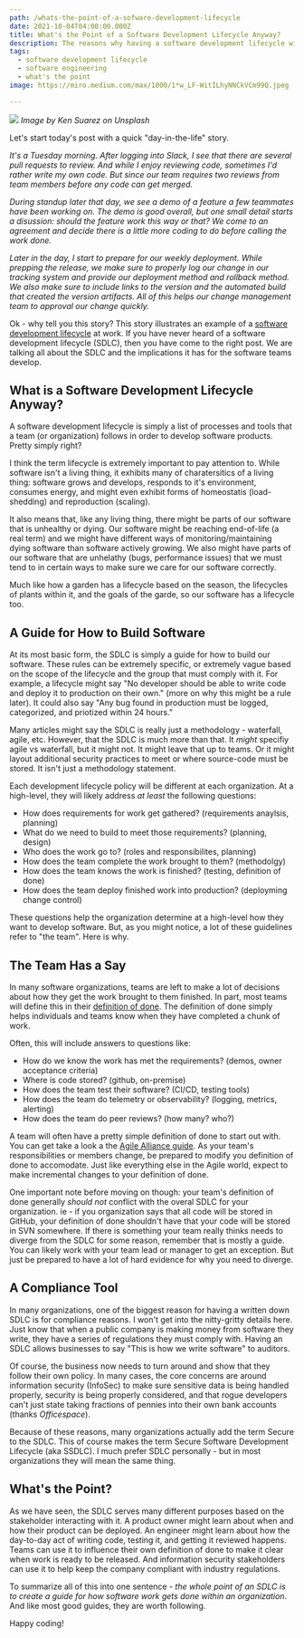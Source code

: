 ```yaml
---
path: /whats-the-point-of-a-sofware-development-lifecycle
date: 2021-10-04T04:00:00.000Z
title: What's the Point of a Software Development Lifecycle Anyway?
description: The reasons why having a software development lifecycle will help your team.
tags:
  - software development lifecycle
  - software engineering
  - what's the point
image: https://miro.medium.com/max/1000/1*w_LF-WitILhyNNCkVCm99Q.jpeg

---
```


![](https://miro.medium.com/max/1000/1*w_LF-WitILhyNNCkVCm99Q.jpeg) *Image by Ken Suarez on Unsplash*

Let's start today's post with a quick "day-in-the-life" story.

<i>

It's a Tuesday morning. After logging into Slack, I see that there are several pull requests to review. And while I enjoy reviewing code, sometimes I'd rather write my own code. But since our team requires two reviews from team members before any code can get merged.

During standup later that day, we see a demo of a feature a few teammates have been working on. The demo is good overall, but one small detail starts a disussion: should the feature work this way or that? We come to an agreement and decide there is a little more coding to do before calling the work done.

Later in the day, I start to prepare for our weekly deployment. While prepping the release, we make sure to properly log our change in our tracking system and provide our deployment method and rollback method. We also make sure to include links to the version and the automated build that created the version artifacts. All of this helps our change management team to approval our change quickly.

</i>

Ok - why tell you this story? This story illustrates an example of a [software development lifecycle](https://www.techopedia.com/definition/22193/software-development-life-cycle-sdlc) at work. If you have never heard of a software development lifecycle (SDLC), then you have come to the right post. We are talking all about the SDLC and the implications it has for the software teams develop.

## What is a Software Development Lifecycle Anyway?

A software development lifecycle is simply a list of processes and tools that a team (or organization) follows in order to develop software products. Pretty simply right? 

I think the term lifecycle is extremely important to pay attention to. While software isn't a living thing, it exhibits many of charatersitics of a living thing: software grows and develops, responds to it's environment, consumes energy, and might even exhibit forms of homeostatis (load-shedding) and reproduction (scaling). 

It also means that, like any living thing, there might be parts of our software that is unhealthy or dying. Our software might be reaching end-of-life (a real term) and we might have different ways of monitoring/maintaining dying software than software actively growing. We also might have parts of our software that are unhelathy (bugs, performance issues) that we must tend to in certain ways to make sure we care for our software correctly.

Much like how a garden has a lifecycle based on the season, the lifecycles of plants within it, and the goals of the garde, so our software has a lifecycle too.

## A Guide for How to Build Software

At its most basic form, the SDLC is simply a guide for how to build our software. These rules can be extremely specific, or extremely vague based on the scope of the lifecycle and the group that must comply with it. For example, a lifecycle might say "No developer should be able to write code and deploy it to production on their own." (more on why this might be a rule later). It could also say "Any bug found in production must be logged, categorized, and priotized within 24 hours."

Many articles might say the SDLC is really just a methodology - waterfall, agile, etc. However, that the SDLC is much more than that. It _might_ specifiy agile vs waterfall, but it might not. It might leave that up to teams. Or it might layout additional security practices to meet or where source-code must be stored. It isn't just a methodology statement.

Each development lifecycle policy will be different at each organization. At a high-level, they will likely address _at least_ the following questions:

* How does requirements for work get gathered? (requirements anaylsis, planning) 
* What do we need to build to meet those requirements? (planning, design) 
* Who does the work go to? (roles and responsibilites, planning)
* How does the team complete the work brought to them? (methodolgy)
* How does the team knows the work is finished? (testing, definition of done)
* How does the team deploy finished work into production? (deployming change control) 

These questions help the organization determine at a high-level how they want to develop software. But, as you might notice, a lot of these guidelines refer to "the team". Here is why.

## The Team Has a Say

In many software organizations, teams are left to make a lot of decisions about how they get the work brought to them finished. In part, most teams will define this in their [definition of done](https://www.scrum.org/resources/blog/done-understanding-definition-done). The definition of done simply helps individuals and teams know when they have completed a chunk of work. 

Often, this will include answers to questions like:

* How do we know the work has met the requirements? (demos, owner acceptance criteria)
* Where is code stored? (github, on-premise)
* How does the team test their software? (CI/CD, testing tools)
* How does the team do telemetry or observability? (logging, metrics, alerting)
* How does the team do peer reviews? (how many? who?)

A team will often have a pretty simple definition of done to start out with. You can get take a look a the [Agile Alliance guide](https://www.agilealliance.org/glossary/definition-of-done/). As your team's responsibilities or members change, be prepared to modify you definition of done to accomodate. Just like everything else in the Agile world, expect to make incremental changes to your definition of done.

One important note before moving on though: your team's definition of done generally _should not_ conflict with the overal SDLC for your organization. ie - if you organization says that all code will be stored in GitHub, your definition of done shouldn't have that your code will be stored in SVN somewhere. If there is something your team really thinks needs to diverge from the SDLC for some reason, remember that is mostly a guide. You can likely work with your team lead or manager to get an exception. But just be prepared to have a lot of hard evidence for why you need to diverge.

## A Compliance Tool

In many organizations, one of the biggest reason for having a written down SDLC is for compliance reasons. I won't get into the nitty-gritty details here. Just know that when a public company is making money from software they write, they have a series of regulations they must comply with. Having an SDLC allows businesses to say "This is how we write software" to auditors.

Of course, the business now needs to turn around and show that they follow their own policy. In many cases, the core concerns are around information security (InfoSec) to make sure sensitive data is being handled properly, security is being properly considered, and that rogue developers can't just state taking fractions of pennies into their own bank accounts (thanks _Officespace_).

Because of these reasons, many organizations actually add the term Secure to the SDLC. This of course makes the term Secure Software Development Lifecycle (aka SSDLC). I much prefer SDLC personally - but in most organizations they will mean the same thing.

## What's the Point?

As we have seen, the SDLC serves many different purposes based on the stakeholder interacting with it. A product owner might learn about when and how their product can be deployed. An engineer might learn about how the day-to-day act of writing code, testing it, and getting it reviewed happens. Teams can use it to influence their own definition of done to make it clear when work is ready to be released. And information security stakeholders can use it to help keep the company compliant with industry regulations. 

To summarize all of this into one sentence - _the whole point of an SDLC is to create a guide for how software work gets done within an organization_. And like most good guides, they are worth following. 


Happy coding!